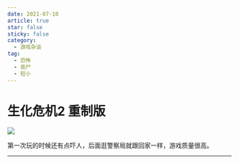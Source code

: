 ```yaml
---
date: 2021-07-10
article: true
star: false
sticky: false
category:
  - 游戏杂谈
tag:
  - 恐怖
  - 丧尸
  - 短小
---
```


# 生化危机2 重制版

![](https://public-1308755698.cos.ap-chongqing.myqcloud.com//img/202310091115507.jpg)

第一次玩的时候还有点吓人，后面逛警察局就跟回家一样，游戏质量很高。

<!-- more -->
---
